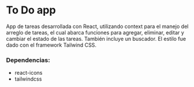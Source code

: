 # To Do app

App de tareas desarrollada con React, utilizando context para el manejo del arreglo de tareas, el cual abarca funciones para agregar, eliminar, editar y cambiar el estado de las tareas. También incluye un buscador. El estilo fue dado con el framework Tailwind CSS.

### Dependencias:
- react-icons
- tailwindcss